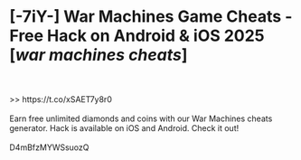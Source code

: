 # [-7iY-] War Machines Game Cheats - Free Hack on Android & iOS 2025 [*war machines cheats*]
<br>
<br> >> https://t.co/xSAET7y8r0

<br>
<br>Earn free unlimited diamonds and coins with our War Machines cheats generator. Hack is available on iOS and Android. Check it out!
<br>
<br>D4mBfzMYWSsuozQ

